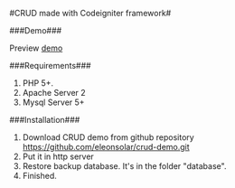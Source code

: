 #CRUD made with Codeigniter framework#

###Demo###

Preview [ demo ]( http://eleonsolar.com/demo/crud )

###Requirements###

1. PHP 5+.
2. Apache Server 2
3. Mysql Server 5+

###Installation###

1. Download CRUD demo from github repository https://github.com/eleonsolar/crud-demo.git
2. Put it in http server
3. Restore backup database. It's in the folder "database".
4. Finished.

